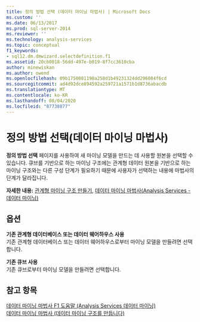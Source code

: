 ```yaml
---
title: 정의 방법 선택 (데이터 마이닝 마법사) | Microsoft Docs
ms.custom: ''
ms.date: 06/13/2017
ms.prod: sql-server-2014
ms.reviewer: ''
ms.technology: analysis-services
ms.topic: conceptual
f1_keywords:
- sql12.dm.dmwizard.selectdefinition.f1
ms.assetid: 20cb0018-56dd-497e-b019-8f7cc3610cba
author: minewiskan
ms.author: owend
ms.openlocfilehash: 09b1750081198a258d1b49231324dd296084f6cd
ms.sourcegitcommit: ad4d92dce894592a259721a1571b1d8736abacdb
ms.translationtype: MT
ms.contentlocale: ko-KR
ms.lasthandoff: 08/04/2020
ms.locfileid: "87738877"
---
```

# <a name="select-the-definition-method-data-mining-wizard"></a>정의 방법 선택(데이터 마이닝 마법사)
  **정의 방법 선택** 페이지를 사용하여 새 마이닝 모델을 만드는 데 사용할 원본을 선택할 수 있습니다. 큐브를 기반으로 하는 마이닝 구조에는 관계형 데이터 원본을 기반으로 하는 마이닝 구조와는 다른 구성 단계가 필요하기 때문에 사용자가 선택하는 내용에 마법사의 단계가 달라집니다.  
  
 **자세한 내용:** [관계형 마이닝 구조 만들기](data-mining/create-a-relational-mining-structure.md), [데이터 마이닝 마법사&#40;Analysis Services - 데이터 마이닝&#41;](data-mining/data-mining-wizard-analysis-services-data-mining.md)  
  
## <a name="options"></a>옵션  
 **기존 관계형 데이터베이스 또는 데이터 웨어하우스 사용**  
 기존 관계형 데이터베이스 또는 데이터 웨어하우스로부터 마이닝 모델을 만들려면 선택합니다.  
  
 **기존 큐브 사용**  
 기존 큐브로부터 마이닝 모델을 만들려면 선택합니다.  
  
## <a name="see-also"></a>참고 항목  
 [데이터 마이닝 마법사 F1 도움말 &#40;Analysis Services 데이터 마이닝&#41;](data-mining-wizard-f1-help-analysis-services-data-mining.md)   
 [데이터 마이닝 마법사 &#40;데이터 마이닝 구조를 만듭니다&#41;](create-the-data-mining-structure-data-mining-wizard.md)  
  
  
